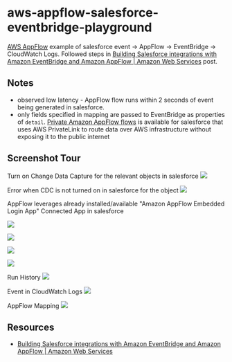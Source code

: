 # aws-appflow-salesforce-eventbridge-playground

[AWS AppFlow](https://aws.amazon.com/appflow/) example of salesforce event -> AppFlow -> EventBridge -> CloudWatch Logs.  Followed steps in [Building Salesforce integrations with Amazon EventBridge and Amazon AppFlow | Amazon Web Services](https://aws.amazon.com/blogs/compute/building-salesforce-integrations-with-amazon-eventbridge/) post.

## Notes

* observed low latency - AppFlow flow runs within 2 seconds of event being generated in salesforce.
* only fields specified in mapping are passed to EventBridge as properties of `detail`.
[Private Amazon AppFlow flows](https://docs.aws.amazon.com/appflow/latest/userguide/private-flows.html) is available for salesforce that uses AWS PrivateLink to route data over AWS infrastructure without exposing it to the public internet

## Screenshot Tour

Turn on Change Data Capture for the relevant objects in salesforce
![](https://www.evernote.com/l/AAFmryV0UxVKY5eprjjdQ-_4IgJG7JvB5AAB/image.png)

Error when CDC is not turned on in salesforce for the object
![](https://www.evernote.com/l/AAEDjQW7qIpJ7azu59MIH05tvwqdqYOjrbsB/image.png)

AppFlow leverages already installed/available "Amazon AppFlow Embedded Login App" Connected App in salesforce

![](https://www.evernote.com/l/AAEyS5AOJn9F8pnZVMiV0Up7f5ydSNPApQwB/image.png)

![](https://www.evernote.com/l/AAGR_pfFpElDa4WwFTLoHEtGhpPxDKREPnoB/image.png)

![](https://www.evernote.com/l/AAEG72PQcHlNhrTqGdsmhe0DrtStP8VuCnE)

![](https://www.evernote.com/l/AAH8LLu9mOVJar3EgvmDvSsLrEA4yFQehs8B/image.png)

Run History
![](https://www.evernote.com/l/AAFPHkqjr_FJ1qtyysG35f8dO4wyIHz3DywB/image.png)

Event in CloudWatch Logs
![](https://www.evernote.com/l/AAFpH1Az7IlBUavypLjw4LahE90ppWrjy0AB/image.png)

AppFlow Mapping
![](https://www.evernote.com/l/AAEG72PQcHlNhrTqGdsmhe0DrtStP8VuCnEB/image.png)

## Resources

* [Building Salesforce integrations with Amazon EventBridge and Amazon AppFlow | Amazon Web Services](https://aws.amazon.com/blogs/compute/building-salesforce-integrations-with-amazon-eventbridge/)